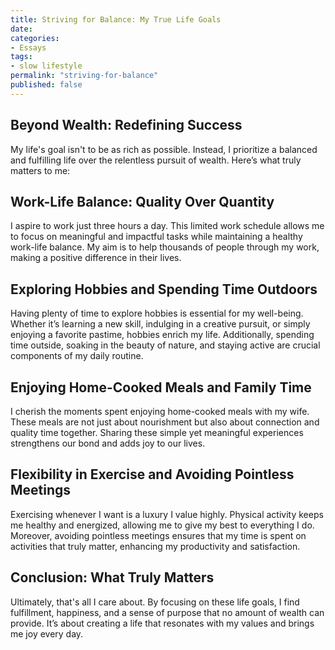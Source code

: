 ```yaml
---
title: Striving for Balance: My True Life Goals
date: 
categories:
- Essays
tags:
- slow lifestyle
permalink: "striving-for-balance"
published: false
---
```

## Beyond Wealth: Redefining Success

My life's goal isn't to be as rich as possible. Instead, I prioritize a balanced and fulfilling life over the relentless pursuit of wealth. Here’s what truly matters to me:

## Work-Life Balance: Quality Over Quantity

I aspire to work just three hours a day. This limited work schedule allows me to focus on meaningful and impactful tasks while maintaining a healthy work-life balance. My aim is to help thousands of people through my work, making a positive difference in their lives.

## Exploring Hobbies and Spending Time Outdoors

Having plenty of time to explore hobbies is essential for my well-being. Whether it’s learning a new skill, indulging in a creative pursuit, or simply enjoying a favorite pastime, hobbies enrich my life. Additionally, spending time outside, soaking in the beauty of nature, and staying active are crucial components of my daily routine.

## Enjoying Home-Cooked Meals and Family Time

I cherish the moments spent enjoying home-cooked meals with my wife. These meals are not just about nourishment but also about connection and quality time together. Sharing these simple yet meaningful experiences strengthens our bond and adds joy to our lives.

## Flexibility in Exercise and Avoiding Pointless Meetings

Exercising whenever I want is a luxury I value highly. Physical activity keeps me healthy and energized, allowing me to give my best to everything I do. Moreover, avoiding pointless meetings ensures that my time is spent on activities that truly matter, enhancing my productivity and satisfaction.

## Conclusion: What Truly Matters

Ultimately, that's all I care about. By focusing on these life goals, I find fulfillment, happiness, and a sense of purpose that no amount of wealth can provide. It’s about creating a life that resonates with my values and brings me joy every day.